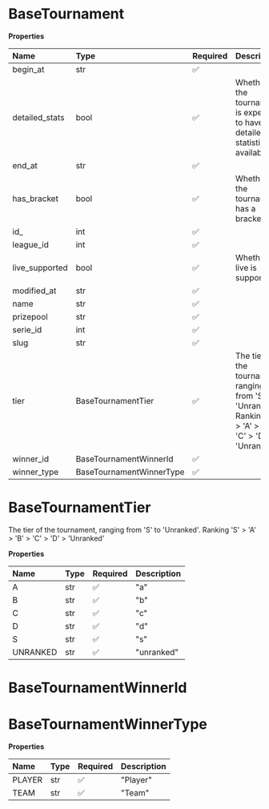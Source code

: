 # BaseTournament

**Properties**

| Name           | Type                     | Required | Description                                                                                                  |
| :------------- | :----------------------- | :------- | :----------------------------------------------------------------------------------------------------------- |
| begin_at       | str                      | ✅       |                                                                                                              |
| detailed_stats | bool                     | ✅       | Whether the tournament is expected to have detailed statistics available                                     |
| end_at         | str                      | ✅       |                                                                                                              |
| has_bracket    | bool                     | ✅       | Whether the tournament has a bracket                                                                         |
| id\_           | int                      | ✅       |                                                                                                              |
| league_id      | int                      | ✅       |                                                                                                              |
| live_supported | bool                     | ✅       | Whether live is supported                                                                                    |
| modified_at    | str                      | ✅       |                                                                                                              |
| name           | str                      | ✅       |                                                                                                              |
| prizepool      | str                      | ✅       |                                                                                                              |
| serie_id       | int                      | ✅       |                                                                                                              |
| slug           | str                      | ✅       |                                                                                                              |
| tier           | BaseTournamentTier       | ✅       | The tier of the tournament, ranging from 'S' to 'Unranked'. Ranking 'S' > 'A' > 'B' > 'C' > 'D' > 'Unranked' |
| winner_id      | BaseTournamentWinnerId   | ✅       |                                                                                                              |
| winner_type    | BaseTournamentWinnerType | ✅       |                                                                                                              |

# BaseTournamentTier

The tier of the tournament, ranging from 'S' to 'Unranked'. Ranking 'S' > 'A' > 'B' > 'C' > 'D' > 'Unranked'

**Properties**

| Name     | Type | Required | Description |
| :------- | :--- | :------- | :---------- |
| A        | str  | ✅       | "a"         |
| B        | str  | ✅       | "b"         |
| C        | str  | ✅       | "c"         |
| D        | str  | ✅       | "d"         |
| S        | str  | ✅       | "s"         |
| UNRANKED | str  | ✅       | "unranked"  |

# BaseTournamentWinnerId

# BaseTournamentWinnerType

**Properties**

| Name   | Type | Required | Description |
| :----- | :--- | :------- | :---------- |
| PLAYER | str  | ✅       | "Player"    |
| TEAM   | str  | ✅       | "Team"      |

<!-- This file was generated by liblab | https://liblab.com/ -->
